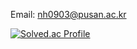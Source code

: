 Email: nh0903@pusan.ac.kr

[![Solved.ac Profile](http://mazassumnida.wtf/api/v2/generate_badge?boj=nh0903)](https://solved.ac/nh0903/)
